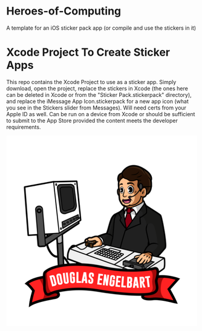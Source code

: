 # Heroes-of-Computing
A template for an iOS sticker pack app (or compile and use the stickers in it)

# Xcode Project To Create Sticker Apps
This repo contains the Xcode Project to use as a sticker app. Simply download, open the project, replace the stickers in Xcode (the ones here can be deleted in Xcode or from the "Sticker Pack.stickerpack" directory), and replace the iMessage App Icon.stickerpack for a new app icon (what you see in the Stickers slider from Messages). Will need certs from your Apple ID as well. Can be run on a device from Xcode or should be sufficient to submit to the App Store provided the content meets the developer requirements.

![alt text](https://github.com/krypted/Heroes-of-Computing/raw/main/Heroes%20Of%20Computing/The%20ABCs%20of%20Programming%20StickerPackExtension/Stickers.xcstickers/Sticker%20Pack.stickerpack/DEngelbert.sticker/DEngelbert.png?raw=true)
